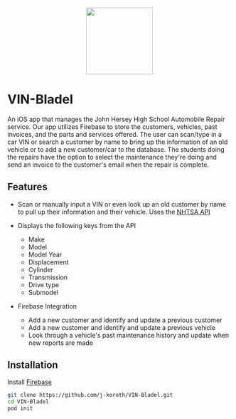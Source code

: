 ### <p align="center"><img width = "150px" height="150px" src="https://raw.githubusercontent.com/j-koreth/VIN-Bladel/master/VIN-Bladel/Assets.xcassets/AppIcon.appiconset/Icon-App-83.5x83.5%402x.png"></p>

# VIN-Bladel
An iOS app that manages the John Hersey High School Automobile Repair service.
Our app utilizes Firebase to store the customers, vehicles, past invoices, and the parts and services offered. The user can scan/type in a car VIN or search a customer by name to bring up the information of an old vehicle or to add a new customer/car to the database. The students doing the repairs have the option to select the maintenance they're doing and send an invoice to the customer's email when the repair is complete. 

## Features
* Scan or manually input a VIN or even look up an old customer by name to pull up their information and their vehicle. Uses the [NHTSA API](https://vpic.nhtsa.dot.gov/api/)
 * Displays the following keys from the API
   * Make
   * Model 
   * Model Year
   * Displacement
   * Cylinder
   * Transmission
   * Drive type
   * Submodel
   
* Firebase Integration
  * Add a new customer and identify and update a previous customer
  * Add a new customer and identify and update a previous vehicle
  * Look through a vehicle's past maintenance history and update when new reports are made
  

## Installation
Install [Firebase](https://firebase.google.com/docs/ios/setup#add_the_sdk) 

``` sh
git clone https://github.com/j-koreth/VIN-Bladel.git
cd VIN-Bladel
pod init
```
